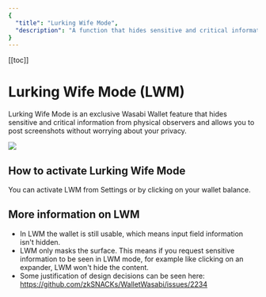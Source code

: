 ```yaml
---
{
  "title": "Lurking Wife Mode",
  "description": "A function that hides sensitive and critical information from physical observers and allows you to post screenshots without having to worry about your privacy. This is the Wasabi documentation, an archive of knowledge about the open-source, non-custodial and privacy-focused Bitcoin wallet for desktop."
}
---
```


[[toc]]

# Lurking Wife Mode (LWM)

Lurking Wife Mode is an exclusive Wasabi Wallet feature that hides sensitive and critical information from physical observers and allows you to post screenshots without worrying about your privacy.

![](https://i.imgur.com/4OgtaHP.png)

## How to activate Lurking Wife Mode
You can activate LWM from Settings or by clicking on your wallet balance.

## More information on LWM
- In LWM the wallet is still usable, which means input field information isn't hidden.  
- LWM only masks the surface. This means if you request sensitive information to be seen in LWM mode, for example like clicking on an expander, LWM won't hide the content.
- Some justification of design decisions can be seen here: https://github.com/zkSNACKs/WalletWasabi/issues/2234
